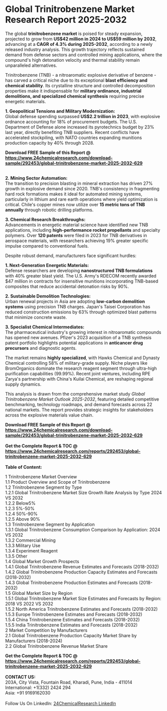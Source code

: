 <h1>Global Trinitrobenzene Market Research Report 2025-2032</h1><p>The global <strong>trinitrobenzene market</strong> is poised for steady expansion, projected to grow from <strong>US$42 million in 2024 to US$59 million by 2032</strong>, advancing at a <strong>CAGR of 4.3% during 2025-2032</strong>, according to a newly released industry analysis. This growth trajectory reflects sustained demand from defense sectors and controlled mining applications, where the compound's high detonation velocity and thermal stability remain unparalleled alternatives.</p><p>Trinitrobenzene (TNB) - a nitroaromatic explosive derivative of benzene - has carved a critical niche due to its exceptional <strong>blast efficiency and chemical stability</strong>. Its crystalline structure and controlled decomposition properties make it indispensable for <strong>military ordinance, industrial demolitions, and specialized chemical synthesis</strong> requiring precise energetic materials.</p><p><strong>1. Geopolitical Tensions and Military Modernization:</strong><br>
Global defense spending surpassed <strong>US$2.2 trillion in 2023</strong>, with explosive ordnance accounting for 18% of procurement budgets. The U.S. Department of Defense alone increased its pyrotechnics budget by 23% last year, directly benefiting TNB suppliers. Recent conflicts have accelerated stockpiling, with NATO countries expanding munitions production capacity by 40% through 2028.</p><div><b>Download FREE Sample of this Report @ 
            <a href="https://www.24chemicalresearch.com/download-sample/292453/global-trinitrobenzene-market-2025-2032-629">
            https://www.24chemicalresearch.com/download-sample/292453/global-trinitrobenzene-market-2025-2032-629</a></b></div><br><p><strong>2. Mining Sector Automation:</strong><br>
The transition to precision blasting in mineral extraction has driven 27% growth in explosive demand since 2020. TNB's consistency in fragmenting hard rock formations makes it ideal for automated mining systems, particularly in lithium and rare earth operations where yield optimization is critical. Chile's copper mines now utilize over <strong>15 metric tons of TNB annually</strong> through robotic drilling platforms.</p><p><strong>3. Chemical Research Breakthroughs:</strong><br>
Advancements in energetic material science have identified new TNB applications, including <strong>high-performance rocket propellants</strong> and specialty polymers. Over <strong>120 patents</strong> were filed in 2023 for TNB derivatives in aerospace materials, with researchers achieving 19% greater specific impulse compared to conventional fuels.</p><p>Despite robust demand, manufacturers face significant hurdles:</p><p><strong>1. Next-Generation Energetic Materials:</strong><br>
Defense researchers are developing <strong>nanostructured TNB formulations</strong> with 40% greater blast yield. The U.S. Army's RDECOM recently awarded $47 million in contracts for insensitive munitions incorporating TNB-based composites that reduce accidental detonation risks by 90%.</p><p><strong>2. Sustainable Demolition Technologies:</strong><br>
Urban renewal projects in Asia are adopting <strong>low-carbon demolition systems</strong> using precision TNB charges. Japan's Taisei Corporation has reduced construction emissions by 63% through optimized blast patterns that minimize concrete waste.</p><p><strong>3. Specialist Chemical Intermediates:</strong><br>
The pharmaceutical industry's growing interest in nitroaromatic compounds has opened new avenues. Pfizer's 2023 acquisition of a TNB synthesis patent portfolio highlights potential applications in <strong>anticancer drug precursors</strong> and diagnostic agents.</p><p>The market remains <strong>highly specialized</strong>, with Hawks Chemical and Dynasty Chemical controlling 58% of military-grade supply. Niche players like BromOrganics dominate the research reagent segment through ultra-high purification capabilities (99.99%). Recent joint ventures, including RPE Zarya's partnership with China's Kuilai Chemical, are reshaping regional supply dynamics.</p><p>This analysis is drawn from the comprehensive market study <em>Global Trinitrobenzene Market Outlook 2025-2032</em>, featuring detailed competitive benchmarking, technology roadmaps, and demand forecasts across 22 national markets. The report provides strategic insights for stakeholders across the explosive materials value chain.</p><div><b>Download FREE Sample of this Report @ 
            <a href="https://www.24chemicalresearch.com/download-sample/292453/global-trinitrobenzene-market-2025-2032-629">
            https://www.24chemicalresearch.com/download-sample/292453/global-trinitrobenzene-market-2025-2032-629</a></b></div><br><div><b>Get the Complete Report & TOC @ 
            <a href="https://www.24chemicalresearch.com/reports/292453/global-trinitrobenzene-market-2025-2032-629">
            https://www.24chemicalresearch.com/reports/292453/global-trinitrobenzene-market-2025-2032-629</a></b></div><br>
            <b>Table of Content:</b><p>1 Trinitrobenzene Market Overview<br />
    1.1 Product Overview and Scope of Trinitrobenzene<br />
    1.2 Trinitrobenzene Segment by Type<br />
        1.2.1 Global Trinitrobenzene Market Size Growth Rate Analysis by Type 2024 VS 2032<br />
        1.2.2 Below5%<br />
        1.2.3 5%-50%<br />
        1.2.4 50%-90%<br />
        1.2.5 Above 90%<br />
    1.3 Trinitrobenzene Segment by Application<br />
        1.3.1 Global Trinitrobenzene Consumption Comparison by Application: 2024 VS 2032<br />
        1.3.2 Commercial Mining<br />
        1.3.3 Military Use<br />
        1.3.4 Experiment Reagent<br />
        1.3.5 Other<br />
    1.4 Global Market Growth Prospects<br />
        1.4.1 Global Trinitrobenzene Revenue Estimates and Forecasts (2018-2032)<br />
        1.4.2 Global Trinitrobenzene Production Capacity Estimates and Forecasts (2018-2032)<br />
        1.4.3 Global Trinitrobenzene Production Estimates and Forecasts (2018-2032)<br />
    1.5 Global Market Size by Region<br />
        1.5.1 Global Trinitrobenzene Market Size Estimates and Forecasts by Region: 2018 VS 2022 VS 2032<br />
        1.5.2 North America Trinitrobenzene Estimates and Forecasts (2018-2032)<br />
        1.5.3 Europe Trinitrobenzene Estimates and Forecasts (2018-2032)<br />
        1.5.4 China Trinitrobenzene Estimates and Forecasts (2018-2032)<br />
        1.5.5 India Trinitrobenzene Estimates and Forecasts (2018-2032)<br />
2 Market Competition by Manufacturers<br />
    2.1 Global Trinitrobenzene Production Capacity Market Share by Manufacturers (2018-2024)<br />
    2.2 Global Trinitrobenzene Revenue Market Share</p><div><b>Get the Complete Report & TOC @ 
            <a href="https://www.24chemicalresearch.com/reports/292453/global-trinitrobenzene-market-2025-2032-629">
            https://www.24chemicalresearch.com/reports/292453/global-trinitrobenzene-market-2025-2032-629</a></b></div><br><b>CONTACT US:</b><br>
            203A, City Vista, Fountain Road, Kharadi, Pune, India - 411014<br>
            International: +1(332) 2424 294<br>
            Asia: +91 9169162030 <br><br>
            Follow Us On LinkedIn: <a href="https://www.linkedin.com/company/24chemicalresearch/">24ChemicalResearch LinkedIn</a>